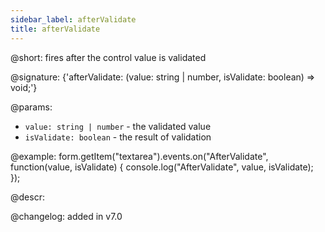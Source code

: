 ```yaml
---
sidebar_label: afterValidate
title: afterValidate
---          
```


@short: fires after the control value is validated

@signature: {'afterValidate: (value: string | number, isValidate: boolean) => void;'}
 
@params:
- `value: string | number` - the validated value
- `isValidate: boolean` - the result of validation

@example:
form.getItem("textarea").events.on("AfterValidate", function(value, isValidate) {
    console.log("AfterValidate", value, isValidate);
});

@descr:

@changelog: added in v7.0

[comment]: # (@relatedapi: form/api/textarea/textarea_validate_method.md)
